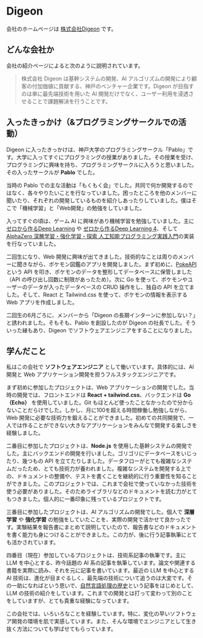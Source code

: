 # Digeon

会社のホームページは [株式会社Digeon](https://digeon.co/) です。

## どんな会社か
会社の紹介ページによると次のように説明されています。
> 株式会社 Digeon は基幹システムの開発、AI アルゴリズムの開発により顧客の付加価値に貢献する、神戸のベンチャー企業です。Digeon が目指すのは単に最先端技術を用いた AI 開発だけでなく、ユーザー利用を浸透させることで課題解決を行うことです。

## 入ったきっかけ（&プログラミングサークルでの活動）
Digeon に入ったきっかけは、神戸大学のプログラミングサークル「Pablo」です。大学に入ってすぐにプログラミングの授業がありました。その授業を受け、プログラミングに興味を持ち、プログラミングサークルに入ろうと思いました。その入ったサークルが **Pablo** でした。

当時の Pablo での主な活動は「もくもく会」でした。共同で何か開発するのではなく、各々やりたいことを行なっていました。困ったところを他のメンバーに聞いたり、それぞれの開発しているものを紹介しあったりしていました。僕はそこで「機械学習」と「Web開発」の勉強をしていました。

入ってすぐの頃は、ゲーム AI に興味があり機械学習を勉強していました。主に [ゼロから作るDeep Learning](https://www.oreilly.co.jp/books/9784873117584/) や [ゼロから作るDeep Learning 4](https://www.oreilly.co.jp/books/9784873119755/)、そして [AlphaZero 深層学習・強化学習・探索 人工知能プログラミング実践入門](https://www.borndigital.co.jp/book/14383/)の実装を行なっていました。

二回生になり、Web 開発に興味が出てきました。技術的なことは周りのメンバーに聞きながら、ポケモン図鑑のアプリを開発しました。まず初めに、[PokeAPI](https://pokeapi.co/) という API を叩き、ポケモンのデータを整形してデータベースに保管しました（API の呼び出し回数に制限があったため）。次に Go を使って、ポケモンやユーザーのデータが入ったデータベースの CRUD 操作をし、独自の API を立てました。そして、React と Tailwind.css を使って、ポケモンの情報を表示する Web アプリを作成しました。

二回生の6月ごろに、メンバーから「Digeon の長期インターンに参加しない？」と誘われました。そもそも、Pablo を創設したのが Digeon の社長でした。そういった縁もあり、Digeon でソフトウェアエンジニアをすることになりました。

## 学んだこと
私はこの会社で **ソフトウェアエンジニア** として働いています。具体的には、AI 開発と Web アプリケーション開発を担うフルスタックエンジニアです。

まず初めに参加したプロジェクトは、Web アプリケーションの開発でした。当時の開発では、フロントエンドは **React + tailwind.css**、バックエンドは **Go（Echo）** を使用していました。Git もほとんど使ったことなかったので分からないことだらけでした。しかし、月に100を超える時間稼働し勉強しながら、Web 開発に必要な技術力を鍛えることができました。初めての共同開発で、一人では作ることができない大きなアプリケーションをみんなで開発する楽しさを経験しました。

二番目に参加したプロジェクトは、**Node.js** を使用した基幹システムの開発でした。主にバックエンドの開発を行いました。ゴリゴリにデータベースをいじったり、幾つもの API を立てたりしました。データフローがとても複雑なシステムだったため、とても技術力が養われました。複雑なシステムを開発する上での、ドキュメントの整備や、テストを書くことを継続的に行う重要性を知ることができました。このプロジェクトでは、これまで会社で使っていなかった技術を使う必要がありました。そのためライブラリなどのドキュメントを読む力がとてもつきました。個人的に一番印象に残っているプロジェクトです。

三番目に参加したプロジェクトは、AI アルゴリズムの開発でした。個人で **深層学習** や **強化学習** の勉強をしていたことを、実際の開発で活かせて良かったです。実験結果を報告書にまとめて説明していたので、報告書などのドキュメントを書く能力も身につけることができました。この力が、後に行う記事執筆にとても活かされています。

四番目（現在）参加しているプロジェクトは、技術系記事の執筆です。主に LLM を中心とする、昨今話題の AI 系の記事を執筆しています。論文や関連する書籍を実際に読み、それを元に記事を書いています。最近の LLM を中心とする AI 技術は、進化が目まぐるしく、最先端の技術について追うのは大変です。その一助になればという思いで、[自然言語処理の歴史](https://engineering.digeon.co/blog/history-natural-language-processing)という記事をはじめとして、LLM の技術の紹介をしています。これまでの開発とは打って変わって別のことをしていますが、とても貴重な経験になっています。

この会社では、いろいろなことを経験しています。特に、変化の早いソフトウェア開発の環境を肌で実感しています。また、そんな環境でエンジニアとして生き抜く方法についても学ばせてもらっています。